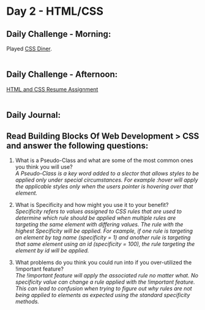# Day 2 - HTML/CSS

## Daily Challenge - Morning:
Played [CSS Diner](https://flukeout.github.io/). <br> <br>
## Daily Challenge - Afternoon:
[HTML and CSS Resume Assignment](https://github.com/IDMiller2020/resume-assignment) <br> <br>


## Daily Journal:

## Read Building Blocks Of Web Development > CSS and answer the following questions:

1. What is a Pseudo-Class and what are some of the most common ones you think you will use? <br>
*A Pseudo-Class is a key word added to a slector that allows styles to be applied only under special circumstances.  For example :hover will apply the applicable styles only when the users pointer is hovering over that element.*

2. What is Specificity and how might you use it to your benefit? <br>
*Specificity refers to values assigned to CSS rules that are used to determine which rule should be applied when multiple rules are targeting the same element with differing values.  The rule with the highest Specificity will be applied.  For example, if one rule is targeting an element by tag name (specificity = 1) and another rule is targeting that same element using an id (specificity = 100), the rule targeting the element by id will be applied.*

3. What problems do you think you could run into if you over-utilized the !important feature? <br>
*The !important feature will apply the associated rule no matter what.  No specificity value can change a rule applied with the !important feature.  This can lead to confusion when trying to figure out why rules are not being applied to elements as expected using the standard specificity methods.*